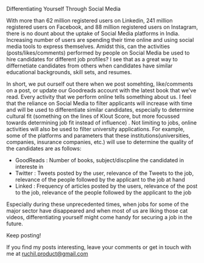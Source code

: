 Differentiating Yourself Through Social Media 

With more than 62 million registered users on Linkedin, 241 million registered users on Facebook, and 88 million registered users on Instagram, there is no dount about the uptake of Social Media platforms in India. Increasing number of users are spending their time online and using social media tools to express themselves. Amidst this, can the activities (posts/likes/comments) performed by people on Social Media be used to hire candidates for different job profiles? I see that as a great way to differnetiate candidates from others when candidates have similar educational backgrounds, skill sets, and resumes. 

In short, we put ourself out there when we post somehting, like/comments on a post, or update our Goodreads account with the latest book that we've read. Every activity that we perform online tells something about us. I feel that the reliance on Social Media to filter applicants will increase with time and will be used to differentiate similar candidates, especially to determine cultural fit (something on the lines of Klout Score, but more focussed towards determining job fit instead of influence) . Not limiting to jobs, online activities will also be used to filter university applications. For example, some of the platforms and parameters that these institutions(universities, companies, insurance companies, etc.) will use to determine the quality of the candidates are as follows: 

* GoodReads : Number of books, subject/discpline the candidated in intereste in
* Twitter : Tweets posted by the user, relevance of the Tweets to the job, relevance of the people followed by the applicant to the job at hand
* Linked : Frequency of articles posted by the users, relevance of the post to the job, relevance of the people followed by the applicant to the job

Especially during these unprecedented times, when jobs for some of the major sector have disappeared and when most of us are liking those cat videos, differentiating yourself might come handy for securing a job in the future. 

Keep posting! 

If you find my posts interesting, leave your comments or get in touch with me at ruchil.product@gmail.com
